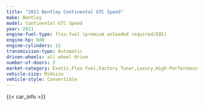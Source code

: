 ```yaml
---
title: "2011 Bentley Continental GTC Speed"
make: Bentley
model: Continental GTC Speed
year: 2011
engine-fuel-type: flex-fuel (premium unleaded required/E85)
engine-hp: 600
engine-cylinders: 12
transmission-type: Automatic
driven-wheels: all wheel drive
number-of-doors: 2
market-category: Exotic,Flex Fuel,Factory Tuner,Luxury,High-Performance
vehicle-size: Midsize
vehicle-style: Convertible
---
```


{{< car_info >}}
